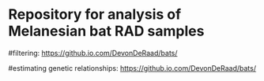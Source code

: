 # Repository for analysis of Melanesian bat RAD samples

#filtering:
https://github.io.com/DevonDeRaad/bats/

#estimating genetic relationships:
https://github.io.com/DevonDeRaad/bats/
